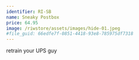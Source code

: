 ```yaml
---
identifier: RI-SB
name: Sneaky Postbox
price: 64.95
image: /riwstore/assets/images/hide-01.jpeg
#file_guid: 66edfe7f-0851-4418-93e8-785975df7318
---
```

retrain your UPS guy
